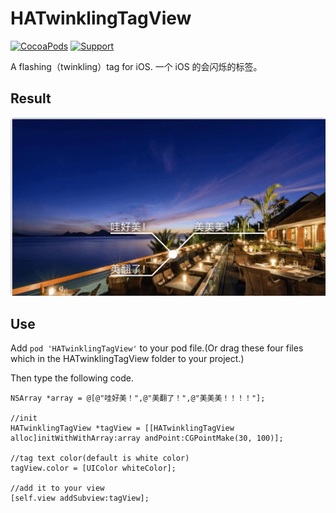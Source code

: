 # HATwinklingTagView

[![CocoaPods](http://img.shields.io/cocoapods/v/HATwinklingTagView.svg?style=flat)](http://cocoapods.org/?q=HATwinklingTagView)&nbsp;[![Support](https://img.shields.io/badge/support-iOS%206%2B%20-blue.svg?style=flat)](https://www.apple.com/nl/ios/)&nbsp;

A flashing（twinkling）tag for iOS. 一个 iOS 的会闪烁的标签。


## Result
![Result](effect.gif)

## Use
Add `pod 'HATwinklingTagView'` to your pod file.(Or drag these four files which in the HATwinklingTagView folder to your project.)

Then type the following code.

```
NSArray *array = @[@"哇好美！",@"美翻了！",@"美美美！！！！"];

//init
HATwinklingTagView *tagView = [[HATwinklingTagView alloc]initWithWithArray:array andPoint:CGPointMake(30, 100)];

//tag text color(default is white color)
tagView.color = [UIColor whiteColor];

//add it to your view
[self.view addSubview:tagView];
```




